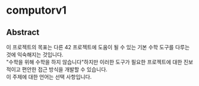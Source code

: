 # computorv1
## Abstract
이 프로젝트의 목표는 다른 42 프로젝트에 도움이 될 수 있는 기본 수학 도구를 다루는 것에 익숙해지는 것입니다.  
"수학을 위해 수학을 하지 않습니다"하지만 이러한 도구가 필요한 프로젝트에 대한 진보적이고 편안한 접근 방식을 개발할 수 있습니다.  
이 주제에 대한 언어는 선택 사항입니다.
